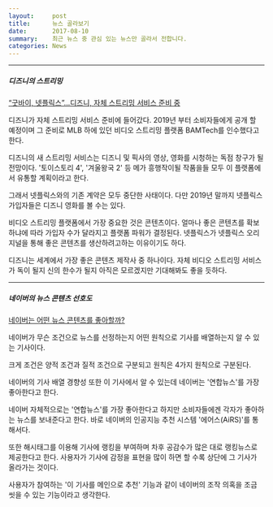 ```yaml
---
layout:     post
title:      뉴스 골라보기
date:       2017-08-10
summary:    최근 뉴스 중 관심 있는 뉴스만 골라서 전합니다.
categories: News
---
```


- - -

##### 디즈니의 스트리밍
[“굿바이, 넷플릭스”…디즈니, 자체 스트리밍 서비스 준비 중](http://www.bloter.net/archives/287305)

디즈니가 자체 스트리밍 서비스 준비에 들어갔다.
2019년 부터 소비자들에게 공개 할 예정이며 그 준비로 MLB 하에 있던 비디오 스트리밍 플랫폼 BAMTech를 인수했다고 한다.

디즈니의 새 스트리밍 서비스는 디즈니 및 픽사의 영상, 영화를 시청하는 독점 창구가 될 전망이다. 
'토이스토리 4', '겨울왕국 2' 등 메가 흥행작이될 작품을들 모두 이 플랫폼에서 유통할 계획이라고 한다.

그래서 넷플릭스와의 기존 계약은 모두 중단한 사태이다. 다만 2019년 말까지 넷플릭스 가입자들은 디즈니 영화를 볼 수는 있다. 

비디오 스트리밍 플랫폼에서 가장 중요한 것은 콘텐츠이다. 얼마나 좋은 콘텐츠를 확보하냐에 따라 가입자 수가 달라지고 플랫폼 파워가 결정된다. 넷플릭스가 넷플릭스 오리지널을 통해 좋은 콘텐츠를 생산하려고하는 이유이기도 하다. 

디즈니는 세계에서 가장 좋은 콘텐츠 제작사 중 하나이다. 자체 비디오 스트리밍 서비스가 독이 될지 신의 한수가 될지 아직은 모르겠지만 기대해봐도 좋을 듯하다. 


- - -

##### 네이버의 뉴스 콘텐츠 선호도
[네이버는 어떤 뉴스 콘텐츠를 좋아할까?](http://www.bloter.net/archives/286640)

네이버가 무슨 조건으로 뉴스를 선정하는지 어떤 원칙으로 기사를 배열하는지 알 수 있는 기사이다.

크게 조건은 양적 조건과 질적 조건으로 구분되고 원칙은 4가지 원칙으로 구분된다.

네이버의 기사 배열 경향성 또한 이 기사에서 알 수 있는데 네이버는 '연합뉴스'를 가장 좋아한다고 한다.

네이버 자체적으로는 '연합뉴스'를 가장 좋아한다고 하지만 소비자들에겐 각자가 좋아하는 뉴스를 보내준다고 한다. 바로 네이버의 인공지능 추천 시스템 '에어스(AiRS)'를 통해서다.

또한 해시태그를 이용해 기사에 랭킹을 부여하며 차후 공감수가 많은 대로 랭킹뉴스로 제공한다고 한다. 사용자가 기사에 감정을 표현을 많이 하면 할 수록 상단에 그 기사가 올라가는 것이다.

사용자가 참여하는 '이 기사를 메인으로 추천' 기능과 같이 네이버의 조작 의혹을 조금 씻을 수 있는 기능이라고 생각한다.


